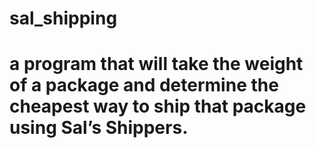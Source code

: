 # sal_shipping
#  a program that will take the weight of a package and determine the cheapest way to ship that package using Sal’s Shippers.
